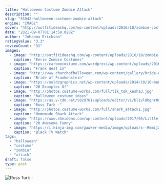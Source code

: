 ```yaml
---
title: "Halloween Costume Zombie Attack"
description: ""
slug: "55042-halloween-costume-zombie-attack"
engine: "IMAGE"
cover: "http://outfitideashq.com/wp-content/uploads/2016/10/zombie-costumes-for-men-6-717x1024.jpeg"
date: "2021-09-07T01:14:58.028Z"
author: "Johanna Erickson"
ratingValue: "3.3"
reviewCount: "31"
images:
  - image: "http://outfitideashq.com/wp-content/uploads/2016/10/zombie-costumes-for-men-6-717x1024.jpeg"
    caption: "Eerie Zombie Costumes"
  - image: "https://carboncostume.com/wordpress/wp-content/uploads/2016/10/frankwest-1.jpg"
    caption: "Frank West in"
  - image: "http://www.churchofhalloween.com/wp-content/gallery/bride-of-frankenstein-costumes/bride-of-frankenstein-kat-attack-photography.png"
    caption: "Bride of Frankenstein"
  - image: "https://naldzgraphics.net/wp-content/uploads/2014/10/16-mummny-halloween-makeup.jpg"
    caption: "20 Examples Of"
  - image: "http://photos.costume-works.com/full/tik_tok_kesha3.jpg"
    caption: "halloween costume ideas"
  - image: "https://us.v-cdn.net/5020761/uploads/editor/v1/bl1vl8hgnr0u.jpg"
    caption: "Russ Turk -"
  - image: "http://photos.costume-works.com/full/shark_attack1.jpg"
    caption: "Homemade Shark Attack"
  - image: "https://www.sheideas.com/wp-content/uploads/2017/05/Little-Girl-Funny-Costume-Design-2017.jpg"
    caption: "20 Awesome Funny"
  - image: "https://i.kinja-img.com/gawker-media/image/upload/s--Remij2ZH--/c_fill,fl_progressive,g_center,h_358,q_80,w_636/ej6mcygw6sqoyal5r0es.jpg"
    caption: "Black TV Watch"
tags:
  - "halloween"
  - "costume"
  - "zombie"
  - "attack"
draft: false
type: post
---
```



![Russ Turk -](https://us.v-cdn.net/5020761/uploads/editor/v1/bl1vl8hgnr0u.jpg "Russ Turk -")


<!--inArticleAds-->

<!--galleryOne-->


<!--inArticleAds-->

<!--galleryTwo-->


<!--galleryThree-->

